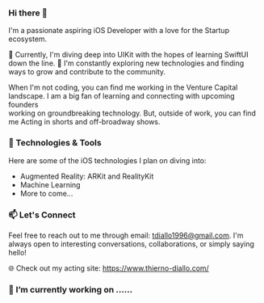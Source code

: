 ### Hi there 👋

I'm a passionate aspiring iOS Developer with a love for the Startup ecosystem. 

🌱 Currently, I'm diving deep into UIKit with the hopes of learning SwiftUI down the line. 
🚀 I'm constantly exploring new technologies and finding ways to grow and contribute to the community.

When I'm not coding, you can find me working in the Venture Capital landscape. I am a big fan of learning and connecting with upcoming founders  
working on groundbreaking technology. But, outside of work, you can find me Acting in shorts and off-broadway shows. 

### 🔧 Technologies & Tools
Here are some of the iOS technologies I plan on diving into:

- Augmented Reality: ARKit and RealityKit
- Machine Learning
- More to come...

### 📫 Let's Connect
Feel free to reach out to me through email: tdiallo1996@gmail.com. I'm always open to interesting conversations, collaborations, or simply saying hello!

🌐 Check out my acting site: https://www.thierno-diallo.com/

### 🔭 I’m currently working on ......

